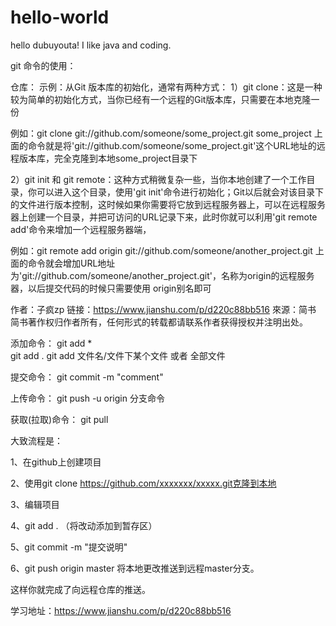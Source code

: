 # hello-world
hello dubuyouta!
I like java and coding.

git 命令的使用：


仓库：
示例：从Git 版本库的初始化，通常有两种方式：
1）git clone：这是一种较为简单的初始化方式，当你已经有一个远程的Git版本库，只需要在本地克隆一份

例如：git clone git://github.com/someone/some_project.git some_project
上面的命令就是将'git://github.com/someone/some_project.git'这个URL地址的远程版本库，完全克隆到本地some_project目录下

2）git init 和 git remote：这种方式稍微复杂一些，当你本地创建了一个工作目录，你可以进入这个目录，使用'git init'命令进行初始化；Git以后就会对该目录下的文件进行版本控制，这时候如果你需要将它放到远程服务器上，可以在远程服务器上创建一个目录，并把可访问的URL记录下来，此时你就可以利用'git remote add'命令来增加一个远程服务器端，

例如：git remote add origin git://github.com/someone/another_project.git
上面的命令就会增加URL地址为'git://github.com/someone/another_project.git'，名称为origin的远程服务器，以后提交代码的时候只需要使用 origin别名即可

作者：子疯zp
链接：https://www.jianshu.com/p/d220c88bb516
來源：简书
简书著作权归作者所有，任何形式的转载都请联系作者获得授权并注明出处。


添加命令：
git add *  
git add .
git add 文件名/文件下某个文件 或者 全部文件

提交命令：
git commit -m "comment"

上传命令：
git push -u origin 分支命令


获取(拉取)命令：
git pull



大致流程是：

1、在github上创建项目

2、使用git clone https://github.com/xxxxxxx/xxxxx.git克隆到本地

3、编辑项目

4、git add . （将改动添加到暂存区）

5、git commit -m "提交说明"

6、git push origin master 将本地更改推送到远程master分支。

这样你就完成了向远程仓库的推送。


学习地址：https://www.jianshu.com/p/d220c88bb516
